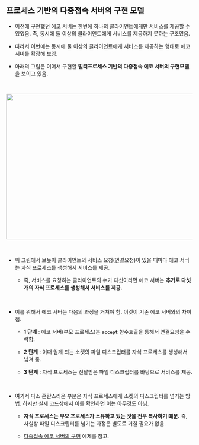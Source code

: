 ## 프로세스 기반의 다중접속 서버의 구현 모델

* 이전에 구현했던 에코 서버는 한번에 하나의 클라이언트에게만 서비스를 제공할 수 있었음. 즉, 동시에 둘 이상의 클라이언트에게 서비스를 제공하지 못하는 구조였음.

* 따라서 이번에는 동시에 둘 이상의 클라이언트에게 서비스를 제공하는 형태로 에코 서버를 확장해 보임.

* 아래의 그림은 이어서 구현할 **멀티프로세스 기반의 다중접속 에코 서버의 구현모델**을 보이고 있음.

<br>

<p align="center">
   <img src="https://user-images.githubusercontent.com/70312248/176946284-f834aae3-cefa-4aa4-a650-a1d737834257.png" width="547" height="392"/>  
</p> 

<br>

* 위 그림에서 보듯이 클라이언트의 서비스 요청(연결요청)이 있을 때마다 에코 서버는 자식 프로세스를 생성해서 서비스를 제공.

  + 즉, 서비스를 요청하는 클라이언트의 수가 다섯이라면 에코 서버는 **추가로 다섯 개의 자식 프로세스를 생성해서 서비스를 제공.**

<br>

* 이를 위해서 에코 서버는 다음의 과정을 거쳐야 함. 이것이 기존 에코 서버와의 차이점.

  - **1 단계** : 에코 서버(부모 프로세스)는 **`accept`** 함수호출을 통해서 연결요청을 수락함.

  - **2 단계** : 이때 얻게 되는 소켓의 파일 디스크립터를 자식 프로세스를 생성해서 넘겨 줌.

  - **3 단계** : 자식 프로세스는 전달받은 파일 디스크립터를 바탕으로 서비스를 제공.


<br>

* 여기서 다소 혼란스러운 부분은 자식 프로세스에게 소켓의 디스크립터를 넘기는 방법. 하지만 실제 코드상에서 이를 확인하면 이는 아무것도 아님.

  - **자식 프로세스는 부모 프로세스가 소유하고 있는 것을 전부 복사하기 떄문.** 즉, 사실상 파일 디스크립터를 넘기는 과정은 별도로 거칠 필요가 없음.

  - [다중접속 에코 서버의 구현](https://github.com/taejin-seong/TCP-IP-Programming-Study-Note/blob/master/10.%EB%A9%80%ED%8B%B0%ED%94%84%EB%A1%9C%EC%84%B8%EC%8A%A4%20%EA%B8%B0%EB%B0%98%EC%9D%98%20%EC%84%9C%EB%B2%84%EA%B5%AC%ED%98%84/10-4.%EB%A9%80%ED%8B%B0%ED%83%9C%EC%8A%A4%ED%82%B9%20%EA%B8%B0%EB%B0%98%EC%9D%98%20%EB%8B%A4%EC%A4%91%EC%A0%91%EC%86%8D%20%EC%84%9C%EB%B2%84/echo_mpserv.c) 예제를 참고.

